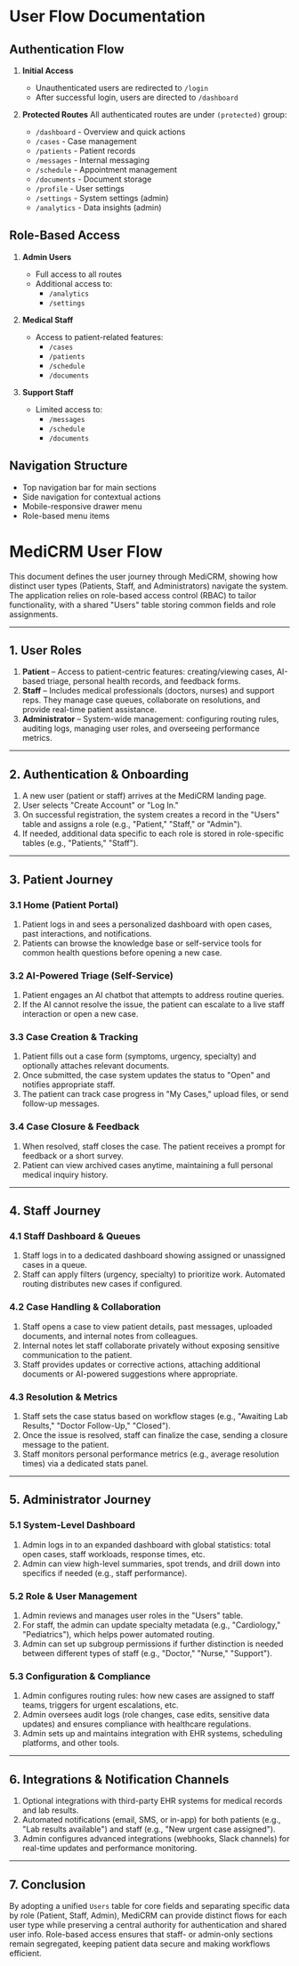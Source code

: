 # User Flow Documentation

## Authentication Flow

1. **Initial Access**
   - Unauthenticated users are redirected to `/login`
   - After successful login, users are directed to `/dashboard`

2. **Protected Routes**
   All authenticated routes are under `(protected)` group:
   - `/dashboard` - Overview and quick actions
   - `/cases` - Case management
   - `/patients` - Patient records
   - `/messages` - Internal messaging
   - `/schedule` - Appointment management
   - `/documents` - Document storage
   - `/profile` - User settings
   - `/settings` - System settings (admin)
   - `/analytics` - Data insights (admin)

## Role-Based Access

1. **Admin Users**
   - Full access to all routes
   - Additional access to:
     - `/analytics`
     - `/settings`

2. **Medical Staff**
   - Access to patient-related features:
     - `/cases`
     - `/patients`
     - `/schedule`
     - `/documents`

3. **Support Staff**
   - Limited access to:
     - `/messages`
     - `/schedule`
     - `/documents`

## Navigation Structure

- Top navigation bar for main sections
- Side navigation for contextual actions
- Mobile-responsive drawer menu
- Role-based menu items

# MediCRM User Flow

This document defines the user journey through MediCRM, showing how distinct user types (Patients, Staff, and Administrators) navigate the system. The application relies on role-based access control (RBAC) to tailor functionality, with a shared "Users" table storing common fields and role assignments.

---

## 1. User Roles
1. **Patient** – Access to patient-centric features: creating/viewing cases, AI-based triage, personal health records, and feedback forms.  
2. **Staff** – Includes medical professionals (doctors, nurses) and support reps. They manage case queues, collaborate on resolutions, and provide real-time patient assistance.  
3. **Administrator** – System-wide management: configuring routing rules, auditing logs, managing user roles, and overseeing performance metrics.

---

## 2. Authentication & Onboarding
1. A new user (patient or staff) arrives at the MediCRM landing page.  
2. User selects "Create Account" or "Log In."  
3. On successful registration, the system creates a record in the "Users" table and assigns a role (e.g., "Patient," "Staff," or "Admin").  
4. If needed, additional data specific to each role is stored in role-specific tables (e.g., "Patients," "Staff").

---

## 3. Patient Journey
### 3.1 Home (Patient Portal)
1. Patient logs in and sees a personalized dashboard with open cases, past interactions, and notifications.  
2. Patients can browse the knowledge base or self-service tools for common health questions before opening a new case.

### 3.2 AI-Powered Triage (Self-Service)
1. Patient engages an AI chatbot that attempts to address routine queries.  
2. If the AI cannot resolve the issue, the patient can escalate to a live staff interaction or open a new case.

### 3.3 Case Creation & Tracking
1. Patient fills out a case form (symptoms, urgency, specialty) and optionally attaches relevant documents.  
2. Once submitted, the case system updates the status to "Open" and notifies appropriate staff.  
3. The patient can track case progress in "My Cases," upload files, or send follow-up messages.

### 3.4 Case Closure & Feedback
1. When resolved, staff closes the case. The patient receives a prompt for feedback or a short survey.  
2. Patient can view archived cases anytime, maintaining a full personal medical inquiry history.

---

## 4. Staff Journey
### 4.1 Staff Dashboard & Queues
1. Staff logs in to a dedicated dashboard showing assigned or unassigned cases in a queue.  
2. Staff can apply filters (urgency, specialty) to prioritize work. Automated routing distributes new cases if configured.

### 4.2 Case Handling & Collaboration
1. Staff opens a case to view patient details, past messages, uploaded documents, and internal notes from colleagues.  
2. Internal notes let staff collaborate privately without exposing sensitive communication to the patient.  
3. Staff provides updates or corrective actions, attaching additional documents or AI-powered suggestions where appropriate.

### 4.3 Resolution & Metrics
1. Staff sets the case status based on workflow stages (e.g., "Awaiting Lab Results," "Doctor Follow-Up," "Closed").  
2. Once the issue is resolved, staff can finalize the case, sending a closure message to the patient.  
3. Staff monitors personal performance metrics (e.g., average resolution times) via a dedicated stats panel.

---

## 5. Administrator Journey
### 5.1 System-Level Dashboard
1. Admin logs in to an expanded dashboard with global statistics: total open cases, staff workloads, response times, etc.  
2. Admin can view high-level summaries, spot trends, and drill down into specifics if needed (e.g., staff performance).

### 5.2 Role & User Management
1. Admin reviews and manages user roles in the "Users" table.  
2. For staff, the admin can update specialty metadata (e.g., "Cardiology," "Pediatrics"), which helps power automated routing.  
3. Admin can set up subgroup permissions if further distinction is needed between different types of staff (e.g., "Doctor," "Nurse," "Support").

### 5.3 Configuration & Compliance
1. Admin configures routing rules: how new cases are assigned to staff teams, triggers for urgent escalations, etc.  
2. Admin oversees audit logs (role changes, case edits, sensitive data updates) and ensures compliance with healthcare regulations.  
3. Admin sets up and maintains integration with EHR systems, scheduling platforms, and other tools.

---

## 6. Integrations & Notification Channels
1. Optional integrations with third-party EHR systems for medical records and lab results.  
2. Automated notifications (email, SMS, or in-app) for both patients (e.g., "Lab results available") and staff (e.g., "New urgent case assigned").  
3. Admin configures advanced integrations (webhooks, Slack channels) for real-time updates and performance monitoring.

---

## 7. Conclusion
By adopting a unified `Users` table for core fields and separating specific data by role (Patient, Staff, Admin), MediCRM can provide distinct flows for each user type while preserving a central authority for authentication and shared user info. Role-based access ensures that staff- or admin-only sections remain segregated, keeping patient data secure and making workflows efficient.